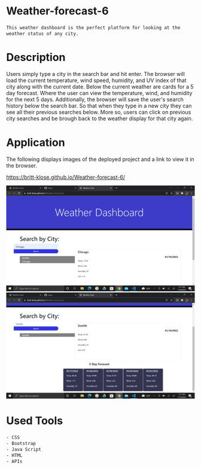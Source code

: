 # Weather-forecast-6
    This weather dashboard is the perfect platform for looking at the weather status of any city.

# Description
 Users simply type a city in the search bar and hit enter. The browser will load the current temperature, wind speed, humidity, and UV index of that city along with the current date. Below the current weather are cards for a 5 day forecast. Where the user can view the temperature, wind, and humidity for the next 5 days. Additionally, the browser will save the user's search history below the search bar. So that when they type in a new city they can see all their previous searches below. More so, users can click on previous city searches and be brough back to the weather display for that city again. 

# Application
The following displays images of the deployed project and a link to view it in the browser. 

https://britt-klose.github.io/Weather-forecast-6/

![alt text](images/Search.png)
![alt text](images/Forecast.png)

# Used Tools
    - CSS
    - Bootstrap
    - Java Script
    - HTML
    - APIs
